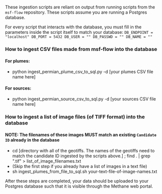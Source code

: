 These ingestion scripts are reliant on output from running scripts from the `msf-flow` repository.
These scripts assume you are running a Postgres database.

For every script that interacts with the database, you must fill in the parameters inside the script itself to match your database:
`DB_ENDPOINT = "localhost"
DB_PORT = 5432
DB_USER = ""
DB_PASSWD = ""
DB_NAME = ""`

### How to ingest CSV files made from msf-flow into the database
#### For plumes:
- python ingest_permian_plume_csv_to_sql.py -d [your plumes CSV file name here]
#### For sources:
- python ingest_permian_source_csv_to_sql.py -d [your sources CSV file name here]

### How to ingest a list of image files (of TIFF format) into the database
#### NOTE: The filenames of these images MUST match an existing `Candidate ID` already in the database
- cd [directory with all of the geotiffs. The names of the geotiffs need to match the candidate ID ingested by the scripts above.] ; 
find . | grep ".tif" > list_of_image_filenames.txt
- (Skip the first step if you already have a list of images in a text file)
- sh ingest_plumes_from_file_to_sql.sh your-text-file-of-image-names.txt

After these steps are completed, your data should be uploaded to your Postgres database such that it is visible through the Methane web portal.
